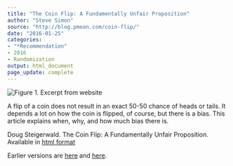```yaml
---
title: "The Coin Flip: A Fundamentally Unfair Proposition"
author: "Steve Simon"
source: "http://blog.pmean.com/coin-flip/"
date: "2016-01-25"
categories:
- "*Recommendation"
- 2016
- Randomization
output: html_document
page_update: complete
---
```


![Figure 1. Excerpt from website](http://www.pmean.com/new-images/16/coin-flip01.png)

<div class="notes">

A flip of a coin does not result in an exact 50-50 chance of heads or
tails. It depends a lot on how the coin is flipped, of course, but there
is a bias. This article explains when, why, and how much bias there
is.

Doug Steigerwald. The Coin Flip: A Fundamentally Unfair Proposition.
Available in [html format][ste1]


[ste1]: http://econ.ucsb.edu/~doug/240a/Coin%20Flip.htm

</div>
 
Earlier versions are [here][sim1] and [here][sim2].
 
[sim1]: http://blog.pmean.com/coin-flip/
[sim2]: http://new.pmean.com/coin-flip/
 
